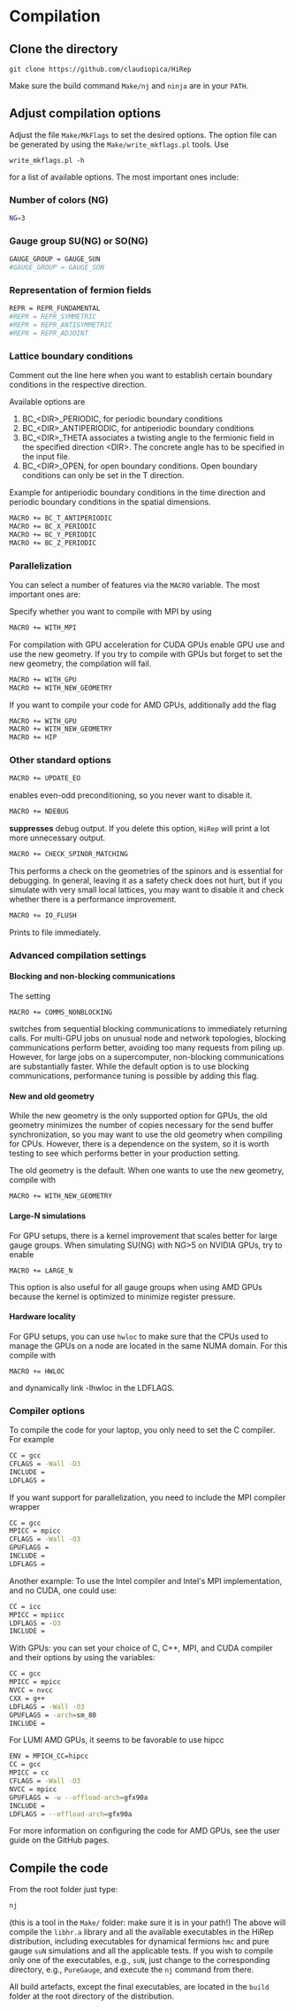 # Compilation

## Clone the directory

```
git clone https://github.com/claudiopica/HiRep
```

Make sure the build command `Make/nj` and `ninja` are in your `PATH`. 

## Adjust compilation options 
Adjust the file `Make/MkFlags` to set the desired options.
The option file can be generated by using the `Make/write_mkflags.pl` tools.
Use
```
write_mkflags.pl -h
```
for a list of available options. The most important ones include:

### Number of colors (NG)
```bash
NG=3
```
### Gauge group SU(NG) or SO(NG)

```bash
GAUGE_GROUP = GAUGE_SUN
#GAUGE_GROUP = GAUGE_SON
```

### Representation of fermion fields
```bash
REPR = REPR_FUNDAMENTAL
#REPR = REPR_SYMMETRIC
#REPR = REPR_ANTISYMMETRIC
#REPR = REPR_ADJOINT
```

### Lattice boundary conditions

Comment out the line here when you want to establish certain boundary conditions in the respective direction.

Available options are 
1. BC_\<DIR\>_PERIODIC, for periodic boundary conditions
2. BC_\<DIR\>_ANTIPERIODIC, for antiperiodic boundary conditions
3. BC_\<DIR\>_THETA associates a twisting angle to the fermionic field in the specified direction \<DIR\>. The concrete angle has to be specified in the input file.
4. BC_\<DIR\>_OPEN, for open boundary conditions. Open boundary conditions can only be set in the T direction.

Example for antiperiodic boundary conditions in the time direction and periodic boundary conditions in the spatial dimensions. 
```bash
MACRO += BC_T_ANTIPERIODIC
MACRO += BC_X_PERIODIC
MACRO += BC_Y_PERIODIC
MACRO += BC_Z_PERIODIC
```

### Parallelization

You can select a number of features via the `MACRO` variable. The most important ones are:

Specify whether you want to compile with MPI by using 

```bash
MACRO += WITH_MPI
```

For compilation with GPU acceleration for CUDA GPUs enable GPU use and use the new geometry. If you try to compile with GPUs but forget to set the new geometry, the compilation will fail.

```bash
MACRO += WITH_GPU
MACRO += WITH_NEW_GEOMETRY
```

If you want to compile your code for AMD GPUs, additionally add the flag 

```bash
MACRO += WITH_GPU
MACRO += WITH_NEW_GEOMETRY
MACRO += HIP
```

### Other standard options

```bash
MACRO += UPDATE_EO
```

enables even-odd preconditioning, so you never want to disable it.

```bash
MACRO += NDEBUG
```

**suppresses** debug output. If you delete this option, `HiRep` will print a lot more unnecessary output.

```bash
MACRO += CHECK_SPINOR_MATCHING
``` 

This performs a check on the geometries of the spinors and is essential for debugging. In general, leaving it as a safety check does not hurt, but if you simulate with very small local lattices, you may want to disable it and check whether there is a performance improvement.

```bash
MACRO += IO_FLUSH
``` 

Prints to file immediately.

### Advanced compilation settings

#### Blocking and non-blocking communications

The setting 

```
MACRO += COMMS_NONBLOCKING
```

switches from sequential blocking communications to immediately returning calls. For multi-GPU jobs on unusual node and network topologies, blocking communications perform better, avoiding too many requests from piling up. However, for large jobs on a supercomputer, non-blocking communications are substantially faster. While the default option is to use blocking communications, performance tuning is possible by adding this flag.

#### New and old geometry

While the new geometry is the only supported option for GPUs, the old geometry minimizes the number of copies necessary for the send buffer synchronization, so you may want to use the old geometry when compiling for CPUs. However, there is a dependence on the system, so it is worth testing to see which performs better in your production setting.

The old geometry is the default. When one wants to use the new geometry, compile with

```
MACRO += WITH_NEW_GEOMETRY
```

#### Large-N simulations

For GPU setups, there is a kernel improvement that scales better for large gauge groups. When simulating SU(NG) with NG>5 on NVIDIA GPUs, try to enable

```
MACRO += LARGE_N
```

This option is also useful for all gauge groups when using AMD GPUs because the kernel is optimized to minimize register pressure.

#### Hardware locality

For GPU setups, you can use `hwloc` to make sure that the CPUs used to manage the GPUs on a node are located in the same NUMA domain. For this compile with

```
MACRO += HWLOC
```

and dynamically link -lhwloc in the LDFLAGS.

### Compiler options

To compile the code for your laptop, you only need to set the C compiler. For example 
```bash
CC = gcc
CFLAGS = -Wall -O3
INCLUDE = 
LDFLAGS =
```

If you want support for parallelization, you need to include the MPI compiler wrapper
```bash
CC = gcc
MPICC = mpicc
CFLAGS = -Wall -O3
GPUFLAGS =
INCLUDE =
LDFLAGS =
```

Another example: To use the Intel compiler and Intel's MPI implementation, and no CUDA, one could use:

```bash
CC = icc
MPICC = mpiicc
LDFLAGS = -O3
INCLUDE =
```

With GPUs: you can set your choice of C, C++, MPI, and CUDA compiler and their options by using the variables:
```bash
CC = gcc
MPICC = mpicc
NVCC = nvcc
CXX = g++
LDFLAGS = -Wall -O3
GPUFLAGS = -arch=sm_80 
INCLUDE = 
```

For LUMI AMD GPUs, it seems to be favorable to use hipcc
```bash
ENV = MPICH_CC=hipcc
CC = gcc
MPICC = cc
CFLAGS = -Wall -O3
NVCC = mpicc
GPUFLAGS = -w --offload-arch=gfx90a 
INCLUDE =
LDFLAGS = --offload-arch=gfx90a
```

For more information on configuring the code for AMD GPUs, see the user guide on the GitHub pages.

## Compile the code

From the root folder just type:
```bash
nj
```
(this is a tool in the `Make/` folder: make sure it is in your path!)
The above will compile the `libhr.a` library and all the available executables in the HiRep distribution, including executables for dynamical fermions `hmc` and pure gauge `suN` simulations and all the applicable tests.
If you wish to compile only one of the executables, e.g., `suN`, just change to the corresponding directory, e.g., `PureGauge`, and execute the `nj` command from there.

All build artefacts, except the final executables, are located in the `build` folder at the root directory of the distribution.